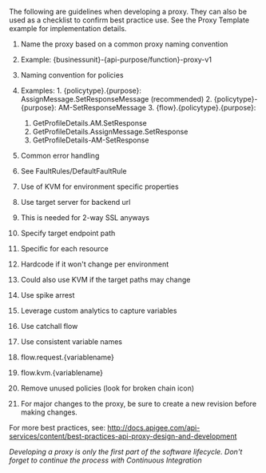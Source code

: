 The following are guidelines when developing a proxy.  They can also be used as a checklist to confirm best practice use.  See the Proxy Template example for implementation details.


1. Name the proxy based on a common proxy naming convention
  1. Example: {businessunit}-{api-purpose/function}-proxy-v1

2. Naming convention for policies
  1. Examples:
    1. {policytype}.{purpose}: AssignMessage.SetResponseMessage (recommended)
    2. {policytype}-{purpose}: AM-SetResponseMessage
    3. {flow}.{policytype}.{purpose}: 
      1. GetProfileDetails.AM.SetResponse
      2. GetProfileDetails.AssignMessage.SetResponse
      3. GetProfileDetails-AM-SetResponse

3. Common error handling
  1. See FaultRules/DefaultFaultRule

4. Use of KVM for environment specific properties

5. Use target server for backend url
  1. This is needed for 2-way SSL anyways

6. Specify target endpoint path
  1. Specific for each resource
  2. Hardcode if it won't change per environment
  3. Could also use KVM if the target paths may change

7. Use spike arrest

8. Leverage custom analytics to capture variables

9. Use catchall flow

10. Use consistent variable names
  1. flow.request.{variablename}
  2. flow.kvm.{variablename}

11. Remove unused policies (look for broken chain icon)

12. For major changes to the proxy, be sure to create a new revision before making changes.  


For more best practices, see: <http://docs.apigee.com/api-services/content/best-practices-api-proxy-design-and-development>

*Developing a proxy is only the first part of the software lifecycle.  Don't forget to continue the process with Continuous Integration*


